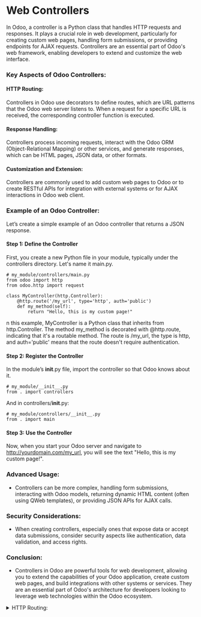 # Web Controllers
In Odoo, a controller is a Python class that handles HTTP requests and responses. It plays a crucial role in web development, particularly for creating custom web pages, handling form submissions, or providing endpoints for AJAX requests. Controllers are an essential part of Odoo's web framework, enabling developers to extend and customize the web interface.

###  Key Aspects of Odoo Controllers:

####   HTTP Routing: 
  Controllers in Odoo use decorators to define routes, which are URL patterns that the Odoo web server listens to. When a request for a        specific URL is received, the corresponding controller function is executed.

#### Response Handling: 
  Controllers process incoming requests, interact with the Odoo ORM (Object-Relational Mapping) or other services, and generate responses,     which can be HTML pages, JSON data, or other formats.

#### Customization and Extension: 
  Controllers are commonly used to add custom web pages to Odoo or to create RESTful APIs for integration with external systems or for AJAX    interactions in Odoo web client.

### Example of an Odoo Controller:
  Let’s create a simple example of an Odoo controller that returns a JSON response.

#### Step 1: Define the Controller
  First, you create a new Python file in your module, typically under the controllers directory. Let's name it main.py.

```
# my_module/controllers/main.py
from odoo import http
from odoo.http import request

class MyController(http.Controller):
    @http.route('/my_url', type='http', auth='public')
    def my_method(self):
        return "Hello, this is my custom page!"

```
n this example, MyController is a Python class that inherits from http.Controller. The method my_method is decorated with @http.route, indicating that it's a routable method. The route is /my_url, the type is http, and auth='public' means that the route doesn't require authentication.

#### Step 2: Register the Controller
In the module’s __init__.py file, import the controller so that Odoo knows about it.
```
# my_module/__init__.py
from . import controllers
```
And in controllers/__init__.py:
```
# my_module/controllers/__init__.py
from . import main
```
#### Step 3: Use the Controller
Now, when you start your Odoo server and navigate to http://yourdomain.com/my_url, you will see the text "Hello, this is my custom page!".

###  Advanced Usage:
- Controllers can be more complex, handling form submissions, interacting with Odoo models, returning dynamic HTML content (often using QWeb templates), or providing JSON APIs for AJAX calls.

### Security Considerations:
- When creating controllers, especially ones that expose data or accept data submissions, consider security aspects like authentication, data validation, and access rights.

### Conclusion:
- Controllers in Odoo are powerful tools for web development, allowing you to extend the capabilities of your Odoo application, create custom web pages, and build integrations with other systems or services. They are an essential part of Odoo's architecture for developers looking to leverage web technologies within the Odoo ecosystem.

<details>
   <summary>  HTTP Routing: </summary>
  
> Routing in Odoo is a way to map URLs to Python methods in controllers. It's an essential part of creating web applications in Odoo because it determines how HTTP requests are handled and responded to. The @http.route decorator is used to define routes.

**Basic Example of Routing**
Here's a simple example:
```
from odoo import http

class MyController(http.Controller):
    @http.route('/my_url', auth='public')
    def my_method(self):
        return "Hello, Odoo!"
```
In this example, when a user navigates to /my_url on the Odoo server, the my_method function is called, and it returns a simple string.

### Parameters of the @http.route Decorator
- **_Route**/**URLs**: The first argument(s) are the route(s) or URL(s) the method will handle. You can pass a single string or a list of strings for multiple routes._

- **_auth**: Defines the authentication type. Common values are:_

  1. 'user': The user must be authenticated; redirects to the login page if not.
  2. 'public': The route is accessible to everyone, even if not logged in.
  3. 'none': No authentication is performed.
  4. type: Specifies the response type. It can be:

- '**http**': _For regular HTTP responses._
- '**json**': _For JSON responses (used in JSON-RPC)._
- **methods**: _A list of HTTP methods this route should handle (e.g., ['GET', 'POST']). If not set, all methods are allowed._
  
- **website**: _If set to True, the route is only accessible through the website and uses the website layout._
   ```  @http.route('/post_example', auth='public', methods=['POST']) ```  
   ```  @http.route('/post_example', auth='public', methods=['GET']) ```
   > If you don't specify the methods parameter, the route will accept all HTTP methods. 
- **csrf**: _Enables or disables Cross-Site Request Forgery protection. It's enabled by default for type='http' and methods=['POST']._
- **cors (str)** – _The Access-Control-Allow-Origin cors directive value._
- **handle_params_access_error** _(Callable[[Exception], Response]) – Implement a custom behavior if an error occurred when retrieving the record from the URL parameters (access error or missing error)._

#### Extended Example
Let's look at a more comprehensive example demonstrating these parameters:
```
from odoo import http
from odoo.http import request

class AdvancedController(http.Controller):
    @http.route(['/route1', '/route2'], type='http', auth='user', methods=['GET'])
    def handle_multiple_routes(self):
        return "<h1>Response for multiple routes</h1>"

    @http.route('/json_route', type='json', auth='public')
    def handle_json(self, **kw):
        data = {'message': 'JSON response'}
        return data

    @http.route('/post_only', methods=['POST'], auth='none', csrf=False)
    def handle_post(self):
        return "POST request accepted"
```
**In this example:**
- handle_multiple_routes handles GET requests for two URLs and requires user authentication.
- handle_json returns JSON data and is accessible to everyone.
- handle_post only accepts POST requests, has no authentication, and CSRF protection is disabled.

### Usage of Routing
Routing is crucial for:

- Defining API endpoints for external integrations.
- Creating custom web pages or controllers in your Odoo application.
- Handling form submissions or any server interaction from the client side.
- By using routing effectively, you can extend Odoo's capabilities to meet various business needs, whether it's adding new pages to your website or creating a complete API for third-party integration.
</details>


